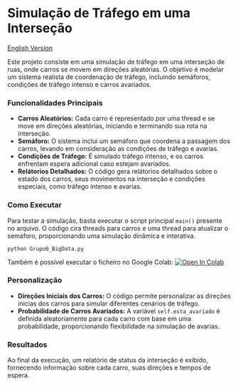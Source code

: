 # Simulação de Tráfego em uma Interseção
<a href="docs/readme_en.md">English Version</a>

Este projeto consiste em uma simulação de tráfego em uma interseção de ruas, onde carros se
movem em direções aleatórias. O objetivo é modelar um sistema realista de coordenação de tráfego,
incluindo semáforos, condições de tráfego intenso e carros avariados.

### Funcionalidades Principais

- **Carros Aleatórios:** Cada carro é representado por uma thread e se move em direções aleatórias, iniciando e terminando sua rota na interseção.
- **Semáforo:** O sistema inclui um semáforo que coordena a passagem dos carros, levando em consideração as condições de tráfego e avarias.
- **Condições de Tráfego:** É simulado tráfego intenso, e os carros enfrentam espera adicional caso estejam avariados.
- **Relátorios Detalhados:** O código gera relátorios detalhados sobre o estado dos carros, seus movimentos na interseção e condições especiais, como tráfego intenso e avarias.

### Como Executar

Para testar a simulação, basta executar o script principal `main()` presente no arquivo. O código cira threads para carros e uma thread para atualizar o semáforo, proporcionando uma simulação dinâmica e interativa.

```
python Grupo6_BigData.py
```
Também é possível executar o ficheiro no Google Colab:
<a target="_blank" href="https://colab.research.google.com/drive/12tn7Qrr3XnC6aeO6cGkT2JIpTCXd3BFn?usp=sharing">
  <img src="https://colab.research.google.com/assets/colab-badge.svg" alt="Open In Colab"/>
</a>

### Personalização

- **Direções Iniciais dos Carros:** O código permite personalizar as direções inicias dos carros para simular diferentes cenários de tráfego.
- **Probabilidade de Carros Avariados:** A variável `self.esta_avariado` é definida aleatoriamente para cada carro com base em uma probabilidade, proporcionando flexibilidade na simulação de avarias.

### Resultados

Ao final da execução, um relatório de status da interseção é exibido, fornecendo informação sobre cada carro, suas direções e tempos de espera.
